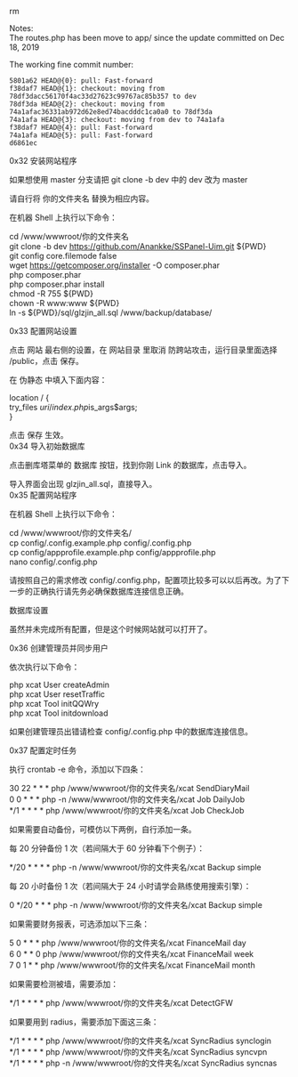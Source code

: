 rm

Notes:  
The routes.php has been move to app/ since the update committed on Dec 18, 2019 

The working fine commit number:  
```  
5801a62 HEAD@{0}: pull: Fast-forward
f38daf7 HEAD@{1}: checkout: moving from 78df3dacc56170f4ac33d27623c99767ac85b357 to dev
78df3da HEAD@{2}: checkout: moving from 74a1afac36331ab972d62e8ed74bacdddc1ca0a0 to 78df3da
74a1afa HEAD@{3}: checkout: moving from dev to 74a1afa
f38daf7 HEAD@{4}: pull: Fast-forward
74a1afa HEAD@{5}: pull: Fast-forward
d6861ec
```  


0x32 安装网站程序  

如果想使用 master 分支请把 git clone -b dev 中的 dev 改为 master  

请自行将 你的文件夹名 替换为相应内容。  

在机器 Shell 上执行以下命令：  

cd /www/wwwroot/你的文件夹名  
git clone -b dev https://github.com/Anankke/SSPanel-Uim.git ${PWD}  
git config core.filemode false   
wget https://getcomposer.org/installer -O composer.phar  
php composer.phar  
php composer.phar install  
chmod -R 755 ${PWD}  
chown -R www:www ${PWD}  
ln -s ${PWD}/sql/glzjin_all.sql /www/backup/database/  

0x33 配置网站设置  

点击 网站 最右侧的设置，在 网站目录 里取消 防跨站攻击，运行目录里面选择 /public，点击 保存。  

在 伪静态 中填入下面内容：  

location / {  
    try_files $uri /index.php$is_args$args;  
}  
 
点击 保存 生效。  
0x34 导入初始数据库  

点击删库塔菜单的 数据库 按钮，找到你刚 Link 的数据库，点击导入。  

导入界面会出现 glzjin_all.sql，直接导入。  
0x35 配置网站程序  

在机器 Shell 上执行以下命令：  

cd /www/wwwroot/你的文件夹名/  
cp config/.config.example.php config/.config.php  
cp config/appprofile.example.php config/appprofile.php  
nano config/.config.php  

请按照自己的需求修改 config/.config.php，配置项比较多可以以后再改。为了下一步的正确执行请先务必确保数据库连接信息正确。  

数据库设置  

虽然并未完成所有配置，但是这个时候网站就可以打开了。  


0x36 创建管理员并同步用户    

依次执行以下命令：   

php xcat User createAdmin  
php xcat User resetTraffic  
php xcat Tool initQQWry  
php xcat Tool initdownload  

如果创建管理员出错请检查 config/.config.php 中的数据库连接信息。  

0x37 配置定时任务  

执行 crontab -e 命令，添加以下四条：  

30 22 * * * php /www/wwwroot/你的文件夹名/xcat SendDiaryMail  
0 0 * * * php -n /www/wwwroot/你的文件夹名/xcat Job DailyJob  
*/1 * * * * php /www/wwwroot/你的文件夹名/xcat Job CheckJob  

如果需要自动备份，可模仿以下两例，自行添加一条。  

每 20 分钟备份 1 次（若间隔大于 60 分钟看下个例子）：  

*/20 * * * * php -n /www/wwwroot/你的文件夹名/xcat Backup simple  

每 20 小时备份 1 次（若间隔大于 24 小时请学会熟练使用搜索引擎）：  

0 */20 * * * php -n /www/wwwroot/你的文件夹名/xcat Backup simple  

如果需要财务报表，可选添加以下三条：  
  
5 0 * * * php /www/wwwroot/你的文件夹名/xcat FinanceMail day  
6 0 * * 0 php /www/wwwroot/你的文件夹名/xcat FinanceMail week  
7 0 1 * * php /www/wwwroot/你的文件夹名/xcat FinanceMail month  
    
如果需要检测被墙，需要添加：  

*/1 * * * * php /www/wwwroot/你的文件夹名/xcat DetectGFW  

如果要用到 radius，需要添加下面这三条：  

*/1 * * * * php /www/wwwroot/你的文件夹名/xcat SyncRadius synclogin  
*/1 * * * * php /www/wwwroot/你的文件夹名/xcat SyncRadius syncvpn  
*/1 * * * * php -n /www/wwwroot/你的文件夹名/xcat SyncRadius syncnas  

